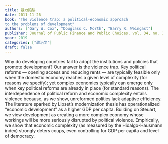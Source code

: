 ```yaml
---
title: 暴力陷阱
date: 2011-11-26
book: "The violence trap: a political-economic approach
to the problems of development"
authors: ["Gary W. Cox", "Douglass C. Morth", "Barry R. Weingast"]
publisher: Journal of Public Finance and Public Choices, vol. 34, no. 1, 3-19
year: 2019
categories: ["政治学"]
draft: false
---
```


Why do developing countries fail to adopt the institutions and policies that promote development? Our answer is the violence trap. Key political reforms — opening access and reducing rents — are typically feasible only when the domestic economy reaches a given level of complexity (for reasons we specify); yet complex economies typically can emerge only when key political reforms are already in place (for standard reasons). The interdependence of political reform and economic complexity entails violence because, as we show, unreformed polities lack adaptive efficiency. The literature sparked by Lipset’s modernization thesis has operationalized “economic development” as a higher GDP per capita. Building on Steuart, we view development as creating a more complex economy whose workings will be more seriously disrupted by political violence. Empirically, we show that economic complexity (as measured by the Hidalgo-Hausmann index) strongly deters coups, even controlling for GDP per capita and level of democracy.





